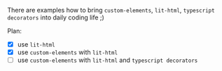 There are examples how to bring `custom-elements`, `lit-html`, `typescript decorators` into daily coding life ;)

Plan: 
 - [x] use `lit-html`
 - [x] use `custom-elements` with `lit-html`
 - [ ] use `custom-elements` with `lit-html` and `typescript decorators`